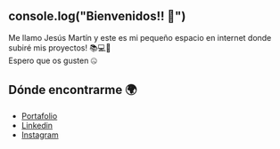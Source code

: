 ## console.log("Bienvenidos!! 👋")
Me llamo Jesús Martín y este es mi pequeño espacio en internet donde subiré mis proyectos! 📚💻:iphone:\
Espero que os gusten 🤐
## Dónde encontrarme 🌍
  - [Portafolio](https://jesusmarzor.vercel.app)
  - [Linkedin](https://linkedin.com/in/jesusmarzor)
  - [Instagram](https://instagram.com/jesusmarzor)
<!--
## Estadisticas
![estadisticas](https://github-readme-stats.vercel.app/api?username=jesusmarzor&show_icons=true)
![lenguajes](https://github-readme-stats.vercel.app/api/top-langs/?username=jesusmarzor&layout=compact)
<!--
**jesusmarzor/jesusmarzor** is a ✨ _special_ ✨ repository because its `README.md` (this file) appears on your GitHub profile.

Here are some ideas to get you started:

- 🔭 I’m currently working on ...
- 🌱 I’m currently learning ...
- 👯 I’m looking to collaborate on ...
- 🤔 I’m looking for help with ...
- 💬 Ask me about ...
- 📫 How to reach me: ...
- 😄 Pronouns: ...
- ⚡ Fun fact: ...
-->
